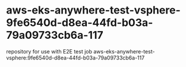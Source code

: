 # aws-eks-anywhere-test-vsphere-9fe6540d-d8ea-44fd-b03a-79a09733cb6a-117
repository for use with E2E test job aws-eks-anywhere-test-vsphere:9fe6540d-d8ea-44fd-b03a-79a09733cb6a-117
